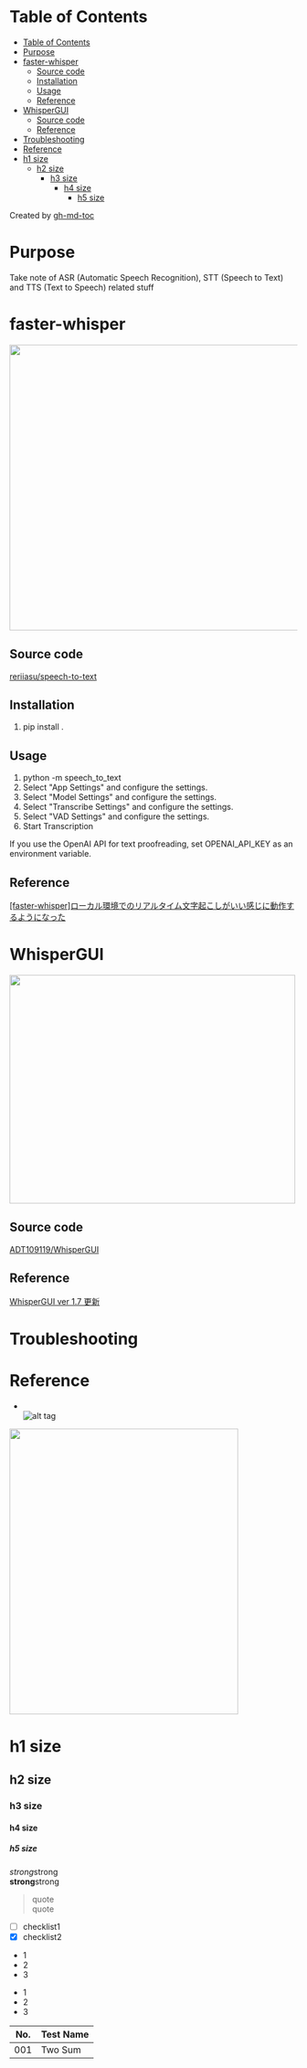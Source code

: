 Table of Contents
=================

   * [Table of Contents](#table-of-contents)
   * [Purpose](#purpose)
   * [faster-whisper](#faster-whisper)
      * [Source code](#source-code)
      * [Installation](#installation)
      * [Usage](#usage)
      * [Reference](#reference)
   * [WhisperGUI](#whispergui)
      * [Source code](#source-code-1)
      * [Reference](#reference-1)
   * [Troubleshooting](#troubleshooting)
   * [Reference](#reference-2)
   * [h1 size](#h1-size)
      * [h2 size](#h2-size)
         * [h3 size](#h3-size)
            * [h4 size](#h4-size)
               * [h5 size](#h5-size)

Created by [gh-md-toc](https://github.com/ekalinin/github-markdown-toc)


# Purpose
Take note of ASR (Automatic Speech Recognition), STT (Speech to Text) and TTS (Text to Speech) related stuff

# faster-whisper  
<img src="https://qiita-image-store.s3.ap-northeast-1.amazonaws.com/0/553528/533da307-213c-1553-1883-9d75193c4846.gif" width="700" height="500">  

## Source code  
[reriiasu/speech-to-text](https://github.com/reriiasu/speech-to-text)

## Installation

1. pip install .

## Usage

1. python -m speech_to_text
1. Select "App Settings" and configure the settings.
1. Select "Model Settings" and configure the settings.
1. Select "Transcribe Settings" and configure the settings.
1. Select "VAD Settings" and configure the settings.
1. Start Transcription

If you use the OpenAI API for text proofreading, set OPENAI_API_KEY as an environment variable.

## Reference
[[faster-whisper]ローカル環境でのリアルタイム文字起こしがいい感じに動作するようになった](https://qiita.com/reriiasu/items/dccffb249a41959c839e)  

# WhisperGUI  
<img src="https://the-walking-fish.com/p/whispergui-ver1.7/saveContent_hu025cd60f6f4a6070f18a8026452b2326_10740_1024x0_resize_q75_h2_box_2.webp" width="500" height="400">  

## Source code  
[ADT109119/WhisperGUI](https://github.com/ADT109119/WhisperGUI)    

## Reference
[WhisperGUI ver 1.7 更新](https://the-walking-fish.com/p/whispergui-ver1.7/)    


# Troubleshooting


# Reference

* []()  
![alt tag]()
<img src="" width="400" height="500">  

# h1 size

## h2 size

### h3 size

#### h4 size

##### h5 size

*strong*strong  
**strong**strong  

> quote  
> quote

- [ ] checklist1
- [x] checklist2

* 1
* 2
* 3

- 1
- 2
- 3

No. | Test Name 
------------------------------------ | --------------------------------------------- | 
001 | Two Sum


